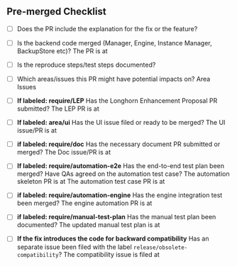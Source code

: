 ## Pre-merged Checklist
* [ ] Does the PR include the explanation for the fix or the feature?

* [ ] Is the backend code merged (Manager, Engine, Instance Manager, BackupStore etc)?
The PR is at

* [ ] Is the reproduce steps/test steps documented?

* [ ] Which areas/issues this PR might have potential impacts on?
Area
Issues

* [ ] **If labeled: require/LEP** Has the Longhorn Enhancement Proposal PR submitted?
The LEP PR is at

* [ ] **If labeled: area/ui** Has the UI issue filed or ready to be merged?
The UI issue/PR is at

* [ ] **if labeled: require/doc** Has the necessary document PR submitted or merged?
The Doc issue/PR is at

* [ ] **If labeled: require/automation-e2e** Has the end-to-end test plan been merged? Have QAs agreed on the automation test case?
The automation skeleton PR is at
The automation test case PR is at

* [ ] **if labeled: require/automation-engine** Has the engine integration test been merged?
The engine automation PR is at

* [ ] **if labeled: require/manual-test-plan** Has the manual test plan been documented?
The updated manual test plan is at

* [ ] **If the fix introduces the code for backward compatibility** Has an separate issue been filed with the label `release/obsolete-compatibility`?
The compatibility issue is filed at
